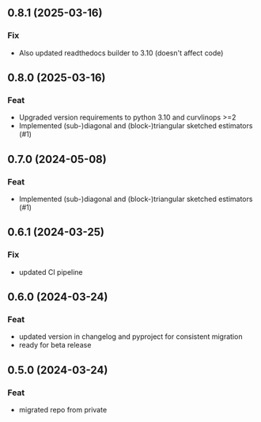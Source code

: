 ## 0.8.1 (2025-03-16)

### Fix

- Also updated readthedocs builder to 3.10 (doesn't affect code)

## 0.8.0 (2025-03-16)

### Feat

- Upgraded version requirements to python 3.10 and curvlinops >=2
- Implemented (sub-)diagonal and (block-)triangular sketched estimators (#1)

## 0.7.0 (2024-05-08)

### Feat

- Implemented (sub-)diagonal and (block-)triangular sketched estimators (#1)

## 0.6.1 (2024-03-25)

### Fix

- updated CI pipeline

## 0.6.0 (2024-03-24)

### Feat

- updated version in changelog and pyproject for consistent migration
- ready for beta release

## 0.5.0 (2024-03-24)

### Feat

- migrated repo from private
